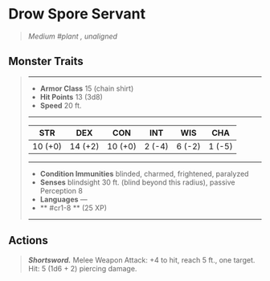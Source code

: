 # Drow Spore Servant
>*Medium #plant , unaligned*
## Monster Traits
>___
>- **Armor Class** 15 (chain shirt)
>- **Hit Points** 13 (3d8)
>- **Speed** 20 ft.
>___
>|STR|DEX|CON|INT|WIS|CHA|
>|:---:|:---:|:---:|:---:|:---:|:---:|
>|10 (+0)|14 (+2)|10 (+0)|2 (-4)|6 (-2)|1 (-5)|
>___
>- **Condition Immunities** blinded, charmed, frightened, paralyzed
>- **Senses** blindsight 30 ft. (blind beyond this radius), passive Perception 8
>- **Languages** —
>- ** #cr1-8 ** (25 XP)
>___
## Actions
>***Shortsword.*** Melee Weapon Attack: +4 to hit, reach 5 ft., one target. Hit: 5 (1d6 + 2) piercing damage.
